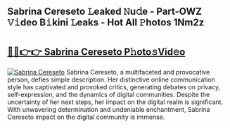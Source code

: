 ## Sabrina Cereseto 𝙻eaked 𝙽u𝚍e - Part-OWZ 𝚅𝚒deo B𝚒kini 𝙻eaks - Hot All 𝙿hotos 1Nm2z

# <h2><a href="http://ld29xx.urlbe.top/?page=Sabrina+Cereseto">🔗🔗👉👉 Sabrina Cereseto P𝚑oto𝚜Vid𝚎o</a></h2>

[![Sabrina Cereseto](https://i.imgur.com/eBuTRDB.gif)](http://ld29xx.urlbe.top/?page=Sabrina+Cereseto)
Sabrina Cereseto, a multifaceted and provocative person, defies simple description. Her distinctive online communication style has captivated and provoked critics, generating debates on privacy, self-expression, and the dynamics of digital communities. Despite the uncertainty of her next steps, her impact on the digital realm is significant. With unwavering determination and undeniable enchantment, Sabrina Cereseto impact on the digital community is immense.
